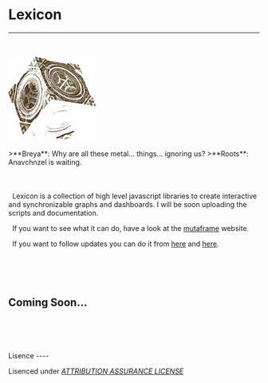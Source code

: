 # Lexicon
----
<br>
<br>
<img alt = "LeXiCoN" src="./lexiconLogo.png" style="margin:auto;width:35%"></img>
<br>
<br>
>**Breya**: Why are all these metal... things... ignoring us?  
>**Roots**: Anavchnzel is waiting.  
<br>  
<br>
<br>
<br>
&nbsp;&nbsp;Lexicon is a collection of high level javascript libraries to create interactive and synchronizable graphs and dashboards. I will be soon uploading the scripts and documentation. 

&nbsp;&nbsp;If you want to see what it can do, have a look at the [mutaframe][mutaframe] website.  

&nbsp;&nbsp;If you want to follow updates you can do it from [here][myTwitter] and [here][mutaframeTwitter].  
<br>
<br>
<br>
<br>
## Coming Soon...
<br>
<br>
<br>
<br>
Lisence
----

Lisenced under [*ATTRIBUTION ASSURANCE LICENSE*](./LISENCE.md)

   [mutaframe]: <http://deogen2.mutaframe.com/>
   [myTwitter]: <https://twitter.com/ibrhmTanyalcin>
   [mutaframeTwitter]: <https://twitter.com/MutaFrame>
 
   
